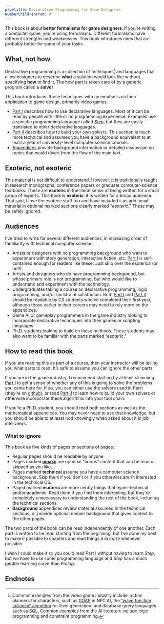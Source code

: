```yaml
---
pagetitle: Declarative Programming for Game Designers
NumberChildrenFrom: 0
---
```

This book is about **better formalisms for game designers**.  If you’re writing a computer game, you’re using formalisms.  Different formalisms have different strengths and weaknesses.  This book introduces ones that are probably better for some of your tasks.

## What, not how

Declarative programming is a collection of techniques[^1] and languages that allow designers to describe **what** a solution would look like without specifying **how** to find it.  The how part is taken care of by a generic program called a **solver**.

This book introduces those techniques with an emphasis on their application to game design, primarily video games.  
* [Part I](part_i) describes how to use declarative languages.  Most of it can be read by people with little or no programming experience.  Examples use a specific programming language called [*Step*](https://github.com/ianhorswill/Step), but they are easily translated to other declarative languages.   
* [Part II](part_ii) describes how to build your own solvers.  This section is much more technical and assumes you have a background equivalent to at least a year of university-level computer science courses.  
* [Appendices](background) provide background information or detailed discussion on topics that would divert from the flow of the main text.
## Exoteric, not esoteric
This material is not difficult to understand.  However, it is traditionally taught in research monographs, conference papers or graduate computer-science textbooks.  These are **esoteric** in the literal sense of being written for a small group of experts.  This book is **exoteric**: it is written for a broad audience.  That said, I love the esoteric stuff too and have included it as additional material in optional marked sections clearly marked “*esoteric*.”  These may be safely ignored.
## Audiences
I’ve tried to write for several different audiences, in increasing order of familiarity with technical computer science:

* Artists or designers with no programming background who want to experiment with story generation, interactive fiction, etc. [Part I](part_i) is self-contained enough for readers like these.  Just skip over the esoterica (or not!).
* Artists and designers who do have programming background, but whose primary role is not programming, but who would like to understand and experiment with the technology.
* Undergraduates taking a course on declarative programming, logic programming, and/or constraint satisfaction.  Both [Part I](part_i) and [Part II](part_ii) should be readable by CS students who’ve completed their first year, although those earlier in their careers may need to rely more on the appendices.
* Game AI or gameplay programmers in the game industry looking to incorporate declarative techniques into their games or scripting languages.
* Ph.D. students looking to build on these methods.  These students may also want to be familiar with the parts marked “esoteric.”
## How to read this book
If you are reading this as part of a course, then your instructor will be telling you what parts to read.  It’s safe to assume you can ignore the other parts.

If you are in the game industry, I recommend starting by at least skimming [Part I](part_i) to get a sense of whether any of this is going to solve the problems you came here for.  If so, you can either use the solvers used in Part I (they’re on [github](https://github.com/ianhorswill)), or read [Part II](part_ii) to learn how to build your own solvers or otherwise incorporate these algorithms into your tool chain.

If you’re a Ph.D. student, you should read both sections as well as the mathematical appendices.  You may never need to use that knowledge, but you should be able to at least nod knowingly when asked about it in job interviews.

### What to ignore

This book as five kinds of pages or sections of pages:

* Regular pages should be readable by anyone
* Pages marked [**omake**](https://en.wikipedia.org/wiki/Omake) are optional "bonus" content that can be read or skipped as you like.
* Pages marked **technical** assume you have a computer science background.  Skip them if you don't or if you otherwise aren't interested in the technical CS.
* Paged marked **esoteric** are more nerdly things that hyper-technical and/or academic.  Read them if you find them interesting, but they're completely unnecessary to understanding the rest of the book, including the technical sections.
* **Background** appendices review material assumed in the technical sections, or provide optional deeper background that gives context to the other pages.

The two parts of the book can be read independently of one another.  Each part is written to be read starting from the beginning, but I’ve done my best to make it possible to chapters and read things *à la carte* whenever possible.

I wish I could make it so you could read Part I without having to learn *Step*, but we have to use some programming language and *Step* has a much gentler learning curve than *Prolog*.
## Endnotes
[^1]: Common examples from the video game industry include: action planners for characters, such as [GOAP](https://www.gamedeveloper.com/design/building-the-ai-of-f-e-a-r-with-goal-oriented-action-planning) in NPC AI, the [“wave function collapse” algorithm](https://en.wikipedia.org/wiki/Model_synthesis) for level generation, and database query languages such as [SQL](https://en.wikipedia.org/wiki/SQL).  Common examples from the AI literature include logic programming and constraint programming.
